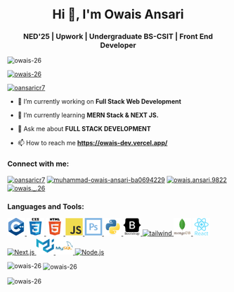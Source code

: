 <h1 align="center"><b>Hi 👋, I'm Owais Ansari</b></h1>
<h3 align="center">NED'25 | Upwork | Undergraduate BS-CSIT | Front End Developer</h3>

<p align="left"> <img src="https://komarev.com/ghpvc/?username=owais-26&label=Profile%20views&color=0e75b6&style=flat" alt="owais-26" /> </p>

<p align="left"> <a href="https://github.com/ryo-ma/github-profile-trophy"><img src="https://github-profile-trophy.vercel.app/?username=owais-26" alt="owais-26" /></a> </p>

<p align="left"> <a href="https://twitter.com/oansaricr7" target="blank"><img src="https://img.shields.io/twitter/follow/oansaricr7?logo=twitter&style=for-the-badge" alt="oansaricr7" /></a> </p>

- 🔭 I’m currently working on **Full Stack Web Development**

- 🌱 I’m currently learning **MERN Stack & NEXT JS.**

- 💬 Ask me about **FULL STACK DEVELOPMENT**

- 📫 How to reach me **https://owais-dev.vercel.app/**


<h3 align="left">Connect with me:</h3>
<p align="left">
<a href="https://twitter.com/oansaricr7" target="blank"><img align="center" src="https://raw.githubusercontent.com/rahuldkjain/github-profile-readme-generator/master/src/images/icons/Social/twitter.svg" alt="oansaricr7" height="30" width="40" /></a>
<a href="https://linkedin.com/in/muhammad-owais-ansari-ba0694229" target="blank"><img align="center" src="https://raw.githubusercontent.com/rahuldkjain/github-profile-readme-generator/master/src/images/icons/Social/linked-in-alt.svg" alt="muhammad-owais-ansari-ba0694229" height="30" width="40" /></a>
<a href="https://fb.com/owais.ansari.9822" target="blank"><img align="center" src="https://raw.githubusercontent.com/rahuldkjain/github-profile-readme-generator/master/src/images/icons/Social/facebook.svg" alt="owais.ansari.9822" height="30" width="40" /></a>
<a href="https://instagram.com/owais._.26" target="blank"><img align="center" src="https://raw.githubusercontent.com/rahuldkjain/github-profile-readme-generator/master/src/images/icons/Social/instagram.svg" alt="owais._.26" height="30" width="40" /></a>
</p>

<h3 align="left">Languages and Tools:</h3>
<p align="left"> <a href="https://www.w3schools.com/cpp/" target="_blank" rel="noreferrer"> <img src="https://raw.githubusercontent.com/devicons/devicon/master/icons/cplusplus/cplusplus-original.svg" alt="cplusplus" width="40" height="40"/> </a> <a href="https://www.w3schools.com/css/" target="_blank" rel="noreferrer"> <img src="https://raw.githubusercontent.com/devicons/devicon/master/icons/css3/css3-original-wordmark.svg" alt="css3" width="40" height="40"/> </a> <a href="https://www.w3.org/html/" target="_blank" rel="noreferrer"> <img src="https://raw.githubusercontent.com/devicons/devicon/master/icons/html5/html5-original-wordmark.svg" alt="html5" width="40" height="40"/> </a> <a href="https://developer.mozilla.org/en-US/docs/Web/JavaScript" target="_blank" rel="noreferrer"> <img src="https://raw.githubusercontent.com/devicons/devicon/master/icons/javascript/javascript-original.svg" alt="javascript" width="40" height="40"/> </a> <a href="https://www.photoshop.com/en" target="_blank" rel="noreferrer"> <img src="https://raw.githubusercontent.com/devicons/devicon/master/icons/photoshop/photoshop-line.svg" alt="photoshop" width="40" height="40"/> </a> <a href="https://www.python.org" target="_blank" rel="noreferrer"> <img src="https://raw.githubusercontent.com/devicons/devicon/master/icons/python/python-original.svg" alt="python" width="40" height="40"/>
  <img src="https://raw.githubusercontent.com/devicons/devicon/master/icons/bootstrap/bootstrap-plain-wordmark.svg" alt="bootstrap" width="40" height="40" style="max-width: 100%;">
  <img src="https://camo.githubusercontent.com/5734d0669fe22ce04a1cb989a156cd32c379875f6bca56d5210c9432824856d9/68747470733a2f2f7777772e766563746f726c6f676f2e7a6f6e652f6c6f676f732f7461696c77696e646373732f7461696c77696e646373732d69636f6e2e737667" alt="tailwind" width="40" height="40" data-canonical-src="https://www.vectorlogo.zone/logos/tailwindcss/tailwindcss-icon.svg" style="max-width: 100%;">
  <img src="https://raw.githubusercontent.com/devicons/devicon/master/icons/mongodb/mongodb-original-wordmark.svg" alt="mongodb" width="40" height="40" style="max-width: 100%;">
  <img src="https://raw.githubusercontent.com/devicons/devicon/master/icons/react/react-original-wordmark.svg" alt="react" width="40" height="40" style="max-width: 100%;">
  <img src="https://raw.githubusercontent.com/vercel/next.js/master/.github/images/nextjs.png" alt="Next.js" width="40" height="40" style="max-width: 100%;">
<img src="https://raw.githubusercontent.com/devicons/devicon/master/icons/materialui/materialui-original.svg" alt="Material-UI" width="40" height="40" style="max-width: 100%;">

  <img src="https://raw.githubusercontent.com/devicons/devicon/master/icons/mysql/mysql-original-wordmark.svg" alt="mysql" width="40" height="40" style="max-width: 100%;">
  <img alt="Node.js" width="40" height="40" src="https://camo.githubusercontent.com/9941858e5b79079c0f5d8aa6063ac08d19e971ea210508af614e3e28828c673f/68747470733a2f2f7777772e706e6766696e642e636f6d2f706e67732f6d2f3133362d313336333733365f657870726573732d6a732d69636f6e2d706e672d7472616e73706172656e742d706e672e706e67" data-canonical-src="https://www.pngfind.com/pngs/m/136-1363736_express-js-icon-png-transparent-png.png" style="max-width: 100%;">
  </a>
<i class="fa-brands fa-react"></i></p>

<p><img align="left" src="https://github-readme-stats.vercel.app/api/top-langs?username=owais-26&show_icons=true&locale=en&layout=compact" alt="owais-26" /></p>

<p>&nbsp;<img align="center" src="https://github-readme-stats.vercel.app/api?username=owais-26&show_icons=true&locale=en" alt="owais-26" /></p>

<p><img align="center" src="https://github-readme-streak-stats.herokuapp.com/?user=owais-26&" alt="owais-26" /></p>

